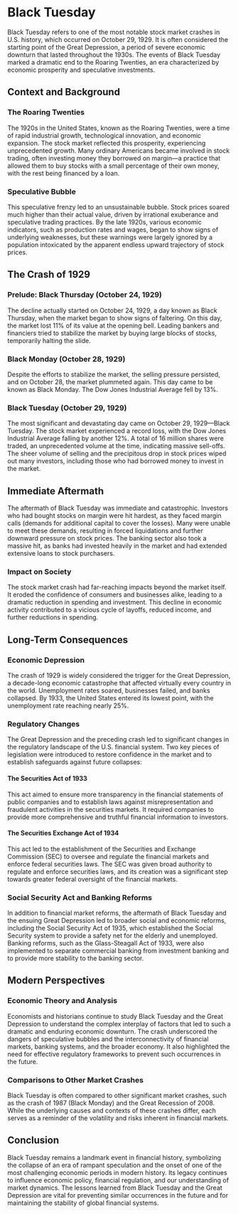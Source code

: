 # Black Tuesday

Black Tuesday refers to one of the most notable stock market crashes in U.S. history, which occurred on October 29, 1929. It is often considered the starting point of the Great Depression, a period of severe economic downturn that lasted throughout the 1930s. The events of Black Tuesday marked a dramatic end to the Roaring Twenties, an era characterized by economic prosperity and speculative investments.

## Context and Background

### The Roaring Twenties

The 1920s in the United States, known as the Roaring Twenties, were a time of rapid industrial growth, technological innovation, and economic expansion. The stock market reflected this prosperity, experiencing unprecedented growth. Many ordinary Americans became involved in stock trading, often investing money they borrowed on margin—a practice that allowed them to buy stocks with a small percentage of their own money, with the rest being financed by a loan.

### Speculative Bubble

This speculative frenzy led to an unsustainable bubble. Stock prices soared much higher than their actual value, driven by irrational exuberance and speculative trading practices. By the late 1920s, various economic indicators, such as production rates and wages, began to show signs of underlying weaknesses, but these warnings were largely ignored by a population intoxicated by the apparent endless upward trajectory of stock prices.

## The Crash of 1929

### Prelude: Black Thursday (October 24, 1929)

The decline actually started on October 24, 1929, a day known as Black Thursday, when the market began to show signs of faltering. On this day, the market lost 11% of its value at the opening bell. Leading bankers and financiers tried to stabilize the market by buying large blocks of stocks, temporarily halting the slide.

### Black Monday (October 28, 1929)

Despite the efforts to stabilize the market, the selling pressure persisted, and on October 28, the market plummeted again. This day came to be known as Black Monday. The Dow Jones Industrial Average fell by 13%.

### Black Tuesday (October 29, 1929)

The most significant and devastating day came on October 29, 1929—Black Tuesday. The stock market experienced a record loss, with the Dow Jones Industrial Average falling by another 12%. A total of 16 million shares were traded, an unprecedented volume at the time, indicating massive sell-offs. The sheer volume of selling and the precipitous drop in stock prices wiped out many investors, including those who had borrowed money to invest in the market.

## Immediate Aftermath

The aftermath of Black Tuesday was immediate and catastrophic. Investors who had bought stocks on margin were hit hardest, as they faced margin calls (demands for additional capital to cover the losses). Many were unable to meet these demands, resulting in forced liquidations and further downward pressure on stock prices. The banking sector also took a massive hit, as banks had invested heavily in the market and had extended extensive loans to stock purchasers.

### Impact on Society

The stock market crash had far-reaching impacts beyond the market itself. It eroded the confidence of consumers and businesses alike, leading to a dramatic reduction in spending and investment. This decline in economic activity contributed to a vicious cycle of layoffs, reduced income, and further reductions in spending.

## Long-Term Consequences

### Economic Depression

The crash of 1929 is widely considered the trigger for the Great Depression, a decade-long economic catastrophe that affected virtually every country in the world. Unemployment rates soared, businesses failed, and banks collapsed. By 1933, the United States entered its lowest point, with the unemployment rate reaching nearly 25%.

### Regulatory Changes

The Great Depression and the preceding crash led to significant changes in the regulatory landscape of the U.S. financial system. Two key pieces of legislation were introduced to restore confidence in the market and to establish safeguards against future collapses:

#### The Securities Act of 1933

This act aimed to ensure more transparency in the financial statements of public companies and to establish laws against misrepresentation and fraudulent activities in the securities markets. It required companies to provide more comprehensive and truthful financial information to investors.

#### The Securities Exchange Act of 1934

This act led to the establishment of the Securities and Exchange Commission (SEC) to oversee and regulate the financial markets and enforce federal securities laws. The SEC was given broad authority to regulate and enforce securities laws, and its creation was a significant step towards greater federal oversight of the financial markets.

### Social Security Act and Banking Reforms

In addition to financial market reforms, the aftermath of Black Tuesday and the ensuing Great Depression led to broader social and economic reforms, including the Social Security Act of 1935, which established the Social Security system to provide a safety net for the elderly and unemployed. Banking reforms, such as the Glass-Steagall Act of 1933, were also implemented to separate commercial banking from investment banking and to provide more stability to the banking sector.

## Modern Perspectives

### Economic Theory and Analysis

Economists and historians continue to study Black Tuesday and the Great Depression to understand the complex interplay of factors that led to such a dramatic and enduring economic downturn. The crash underscored the dangers of speculative bubbles and the interconnectivity of financial markets, banking systems, and the broader economy. It also highlighted the need for effective regulatory frameworks to prevent such occurrences in the future.

### Comparisons to Other Market Crashes

Black Tuesday is often compared to other significant market crashes, such as the crash of 1987 (Black Monday) and the Great Recession of 2008. While the underlying causes and contexts of these crashes differ, each serves as a reminder of the volatility and risks inherent in financial markets.

## Conclusion

Black Tuesday remains a landmark event in financial history, symbolizing the collapse of an era of rampant speculation and the onset of one of the most challenging economic periods in modern history. Its legacy continues to influence economic policy, financial regulation, and our understanding of market dynamics. The lessons learned from Black Tuesday and the Great Depression are vital for preventing similar occurrences in the future and for maintaining the stability of global financial systems.